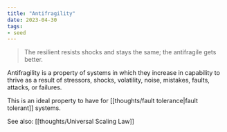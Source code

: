 ```yaml
---
title: "Antifragility"
date: 2023-04-30
tags:
- seed
---
```


> The resilient resists shocks and stays the same; the antifragile gets better.

Antifragility is a property of systems in which they increase in capability to thrive as a result of stressors, shocks, volatility, noise, mistakes, faults, attacks, or failures.

This is an ideal property to have for [[thoughts/fault tolerance|fault tolerant]] systems.

See also: [[thoughts/Universal Scaling Law]]